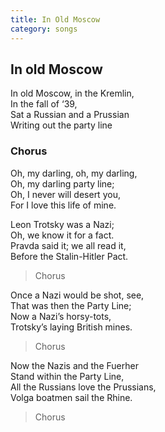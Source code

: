 ```yaml
---
title: In Old Moscow
category: songs
---
```


## In old Moscow

In old Moscow, in the Kremlin,  
In the fall of ‘39,  
Sat a Russian and a Prussian  
Writing out the party line

### Chorus

Oh, my darling, oh, my darling,  
Oh, my darling party line;  
Oh, I never will desert you,  
For I love this life of mine.

Leon Trotsky was a Nazi;  
Oh, we know it for a fact.  
Pravda said it; we all read it,  
Before the Stalin-Hitler Pact.

> Chorus

Once a Nazi would be shot, see,  
That was then the Party Line;  
Now a Nazi’s horsy-tots,  
Trotsky’s laying British mines.

> Chorus

Now the Nazis and the Fuerher  
Stand within the Party Line,  
All the Russians love the Prussians,  
Volga boatmen sail the Rhine.

> Chorus
